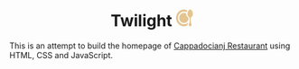 <div align="center">
    <h1>
        Twilight <img src="./favicon.svg" height="30" width="30"/>
    </h1>
</div>

<p>
    This is an attempt to build the homepage of <a href="https://www.cappadocianj.com/" target="_blank">Cappadocianj Restaurant</a> using HTML, CSS and JavaScript.
</p>

